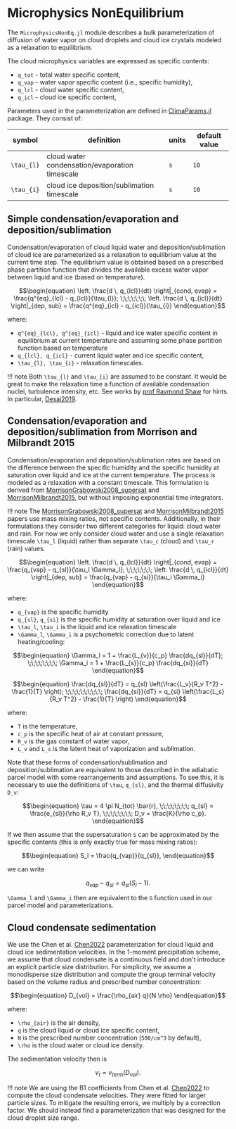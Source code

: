 # Microphysics NonEquilibrium

The `MicrophysicsNonEq.jl` module describes a bulk parameterization of
  diffusion of water vapor on cloud droplets and cloud ice crystals
  modeled as a relaxation to equilibrium.

The cloud microphysics variables are expressed as specific contents:
  - `q_tot` - total water specific content,
  - `q_vap` - water vapor specific content (i.e., specific humidity),
  - `q_lcl` - cloud water specific content,
  - `q_icl` - cloud ice specific content,

Parameters used in the parameterization are defined in
  [ClimaParams.jl](https://github.com/CliMA/ClimaParams.jl) package.
They consist of:

|    symbol  |         definition                             | units | default value |
|------------|------------------------------------------------|-------|---------------|
|``\tau_{l}``| cloud water condensation/evaporation timescale | ``s`` | ``10``        |
|``\tau_{i}``| cloud ice deposition/sublimation timescale     | ``s`` | ``10``        |

## Simple condensation/evaporation and deposition/sublimation

Condensation/evaporation of cloud liquid water and
deposition/sublimation of cloud ice are parameterized
  as a relaxation to equilibrium value at the current time step.
The equilibrium value is obtained based on a prescribed phase partition function
  that divides the available excess water vapor between liquid and ice
  (based on temperature).
```math
\begin{equation}
  \left. \frac{d \, q_{lcl}}{dt} \right|_{cond, evap} = \frac{q^{eq}_{lcl} - q_{lcl}}{\tau_{l}}; \;\;\;\;\;\;\;
  \left. \frac{d \, q_{icl}}{dt} \right|_{dep, sub}   = \frac{q^{eq}_{icl} - q_{icl}}{\tau_{i}}
\end{equation}
```
where:
 - ``q^{eq}_{lcl}, q^{eq}_{icl}`` - liquid and ice water specific content in equilibrium at current temperature and
   assuming some phase partition function based on temperature
 - ``q_{lcl}, q_{icl}`` - current liquid water and ice specific content,
 - ``\tau_{l}, \tau_{i}`` - relaxation timescales.

!!! note
    Both ``\tau_{l}`` and ``\tau_{i}`` are assumed to be constant.
    It would be great to make the relaxation time a function of
    available condensation nuclei, turbulence intensity, etc.
    See works by [prof Raymond Shaw](https://www.mtu.edu/physics/department/faculty/shaw/)
    for hints.
    In particular, [Desai2019](@cite).

## Condensation/evaporation and deposition/sublimation from Morrison and Milbrandt 2015

Condensation/evaporation and deposition/sublimation rates are based on
  the difference between the specific humidity and the
  specific humidity at saturation over liquid and ice at the current temperature.
The process is modeled as a relaxation with a constant timescale.
This formulation is derived from [MorrisonGrabowski2008_supersat](@cite)
  and [MorrisonMilbrandt2015](@cite), but without imposing exponential time integrators.

!!! note
    The [MorrisonGrabowski2008_supersat](@cite) and [MorrisonMilbrandt2015](@cite)
    papers use mass mixing ratios, not specific contents.
    Additionally, in their formulations they consider two different categories for liquid:
    cloud water and rain. For now we only consider cloud water and use a single relaxation timescale
    ``\tau_l`` (liquid) rather than separate ``\tau_c`` (cloud) and ``\tau_r`` (rain) values.

```math
\begin{equation}
   \left. \frac{d \, q_{lcl}}{dt} \right|_{cond, evap} = \frac{q_{vap} - q_{sl}}{\tau_l \Gamma_l}; \;\;\;\;\;\;\;
   \left. \frac{d \, q_{icl}}{dt} \right|_{dep, sub}   = \frac{q_{vap} - q_{si}}{\tau_i \Gamma_i}
\end{equation}
```
where:
- ``q_{vap}`` is the specific humidity
- ``q_{sl}``, ``q_{si}`` is the specific humidity at saturation over liquid and ice
- ``\tau_l``, ``\tau_i`` is the liquid and ice relaxation timescale
- ``\Gamma_l``, ``\Gamma_i`` is a psychometric correction due to latent heating/cooling:

```math
\begin{equation}
    \Gamma_l = 1 + \frac{L_{v}}{c_p} \frac{dq_{sl}}{dT}; \;\;\;\;\;\;\;\;
    \Gamma_i = 1 + \frac{L_{s}}{c_p} \frac{dq_{si}}{dT}
\end{equation}
```
```math
\begin{equation}
    \frac{dq_{sl}}{dT} = q_{sl} \left(\frac{L_v}{R_v  T^2} - \frac{1}{T} \right); \;\;\;\;\;\;\;\;\;\;
    \frac{dq_{si}}{dT} = q_{si} \left(\frac{L_s}{R_v  T^2} - \frac{1}{T} \right)
\end{equation}
```
where:
- ``T`` is the temperature,
- ``c_p`` is the specific heat of air at constant pressure,
- ``R_v`` is the gas constant of water vapor,
- ``L_v`` and ``L_s`` is the latent heat of vaporization and sublimation.

Note that these forms of condensation/sublimation and deposition/sublimation
  are equivalent to those described in the adiabatic parcel model with some rearrangements and assumptions.
To see this, it is necessary to use the definitions of ``\tau``, ``q_{sl}``, and the thermal diffusivity ``D_v``:

```math
\begin{equation}
  \tau = 4 \pi N_{tot} \bar{r}, \;\;\;\;\;\;\;\;
  q_{sl} = \frac{e_{sl}}{\rho R_v T}, \;\;\;\;\;\;\;\;
  D_v = \frac{K}{\rho c_p}.
\end{equation}
```
If we then assume that the supersaturation ``S`` can be approximated by the specific contents (this is only exactly true for mass mixing ratios):
```math
\begin{equation}
    S_l = \frac{q_{vap}}{q_{sl}},
\end{equation}
```
we can write
```math
\begin{equation}
  q_{vap} - q_{sl} = q_{sl}(S_l - 1).
\end{equation}
```
``\Gamma_l`` and ``\Gamma_i`` then are equivalent to the ``G`` function used in our parcel model and parameterizations.

## Cloud condensate sedimentation

We use the Chen et al. [Chen2022](@cite) parameterization for cloud liquid and cloud ice sedimentation velocities.
In the 1-moment precipitation scheme, we assume that cloud condensate is a continuous field
  and don't introduce an explicit particle size distribution.
For simplicity, we assume a monodisperse size distribution
  and compute the group terminal velocity based on the volume radius
  and prescribed number concentration:

```math
\begin{equation}
  D_{vol} = \frac{\rho_{air} q}{N \rho}
\end{equation}
```
where:
 - ``\rho_{air}`` is the air density,
 - ``q`` is the cloud liquid or cloud ice specific content,
 - ``N`` is the prescribed number concentration (``500/cm^3`` by default),
 - ``\rho`` is the cloud water or cloud ice density.

The sedimentation velocity then is
```math
\begin{equation}
  v_t = v_{term}(D_{vol}).
\end{equation}
```

!!! note
    We are using the B1 coefficients from Chen et al. [Chen2022](@cite) to compute
    the cloud condensate velocities. They were fitted for larger particle sizes.
    To mitigate the resulting errors, we multiply by a correction factor.
    We should instead find a parameterization that was designed for the cloud droplet
    size range.
